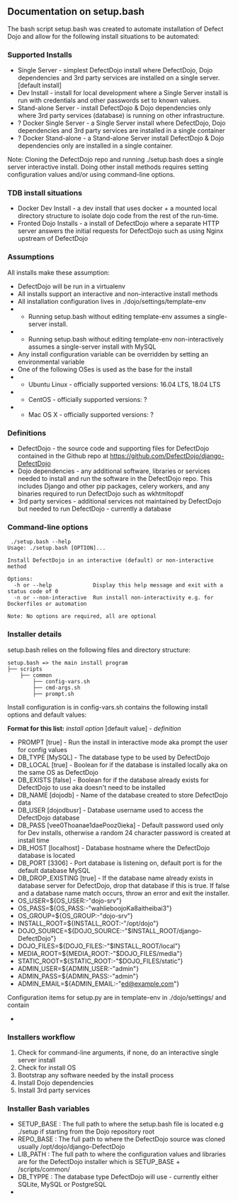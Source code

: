 ## Documentation on setup.bash 

The bash script setup.bash was created to automate installation of Defect Dojo and allow for the following install situations to be automated:

### Supported Installs

* Single Server - simplest DefectDojo install where DefectDojo, Dojo dependencies and 3rd party services are installed on a single server. [default install]
* Dev Install - install for local development where a Single Server install is run with credentials and other passwords set to known values.  
* Stand-alone Server - install DefectDojo & Dojo dependencies only where 3rd party services (database) is running on other infrastructure.
* ? Docker Single Server - a Single Server install where DefectDojo, Dojo dependencies and 3rd party services are installed in a single container
* ? Docker Stand-alone - a Stand-alone Server install DefectDojo & Dojo dependencies only are installed in a single container.  

Note: Cloning the DefectDojo repo and running ./setup.bash does a single server interactive install.  Doing other install methods requires setting configuration values and/or using command-line options.  

### TDB install situations

* Docker Dev Install - a dev install that uses docker + a mounted local directory structure to isolate dojo code from the rest of the run-time.
* Fronted Dojo Installs - a install of DefectDojo where a separate HTTP server answers the initial requests for DefectDojo such as using Nginx upstream of DefectDojo

### Assumptions

All installs make these assumption:

* DefectDojo will be run in a virtualenv
* All installs support an interactive and non-interactive install methods
* All installation configuration lives in ./dojo/settings/template-env
* * Running setup.bash without editing template-env assumes a single-server install.
* * Running setup.bash without editing template-env non-interactively assumes a single-server install with MySQL
* Any install configuration variable can be overridden by setting an environmental variable
* One of the following OSes is used as the base for the install
* * Ubuntu Linux - officially supported versions: 16.04 LTS, 18.04 LTS
* * CentOS - officially supported versions: ?
* * Mac OS X - officially supported versions: ?

### Definitions

* DefectDojo - the source code and supporting files for DefectDojo contained in the Github repo at https://github.com/DefectDojo/django-DefectDojo
* Dojo dependencies - any additional software, libraries or services needed to install and run the software in the DefectDojo repo.  This includes Django and other pip packages, celery workers, and any binaries required to run DefectDojo such as wkhtmltopdf
* 3rd party services - additional services not maintained by DefectDojo but needed to run DefectDojo - currently a database

### Command-line options

```
 ./setup.bash --help
Usage: ./setup.bash [OPTION]...

Install DefectDojo in an interactive (default) or non-interactive method

Options:
  -h or --help             Display this help message and exit with a status code of 0
  -n or --non-interactive  Run install non-interactivity e.g. for Dockerfiles or automation

Note: No options are required, all are optional
```

### Installer details

setup.bash relies on the following files and directory structure:

```
setup.bash => the main install program
├── scripts
    ├── common
        ├── config-vars.sh
        ├── cmd-args.sh
        ├── prompt.sh
```

Install configuration is in config-vars.sh contains the following install options and default values:

**Format for this list:** *install option* [default value] - *definition*

* PROMPT [true] - Run the install in interactive mode aka prompt the user for config values
* DB_TYPE [MySQL] - The database type to be used by DefectDojo
* DB_LOCAL [true] - Boolean for if the database is installed locally aka on the same OS as DefectDojo
* DB_EXISTS [false] - Boolean for if the database already exists for DefectDojo to use aka doesn't need to be installed
* DB_NAME [dojodb] - Name of the database created to store DefectDojo data
* DB_USER [dojodbusr] - Database username used to access the DefectDojo database
* DB_PASS [vee0Thoanae1daePooz0ieka] - Default password used only for Dev installs, otherwise a random 24 character password is created at install time
* DB_HOST [localhost] - Database hostname where the DefectDojo database is located
* DB_PORT [3306] - Port database is listening on, default port is for the default database MySQL
* DB_DROP_EXISTING [true] - If the database name already exists in database server for DefectDojo, drop that database if this is true.  If false and a database name match occurs, throw an error and exit the installer.
* OS_USER=${OS_USER:-"dojo-srv"}
* OS_PASS=${OS_PASS:-"wahlieboojoKa8aitheibai3"}
* OS_GROUP=${OS_GROUP:-"dojo-srv"}
* INSTALL_ROOT=${INSTALL_ROOT:-"/opt/dojo"}
* DOJO_SOURCE=${DOJO_SOURCE:-"$INSTALL_ROOT/django-DefectDojo"}
* DOJO_FILES=${DOJO_FILES:-"$INSTALL_ROOT/local"}
* MEDIA_ROOT=${MEDIA_ROOT:-"$DOJO_FILES/media"}
* STATIC_ROOT=${STATIC_ROOT:-"$DOJO_FILES/static"}
* ADMIN_USER=${ADMIN_USER:-"admin"}
* ADMIN_PASS=${ADMIN_PASS:-"admin"}
* ADMIN_EMAIL=${ADMIN_EMAIL:-"ed@example.com"}

Configuration items for setup.py are in template-env in ./dojo/settings/ and contain

* 

### Installers workflow

1. Check for command-line arguments, if none, do an interactive single server install
2. Check for install OS
3. Bootstrap any software needed by the install process
4. Install Dojo dependencies
5. Install 3rd party services


### Installer Bash variables

* SETUP_BASE : The full path to where the setup.bash file is located e.g ./setup if starting from the Dojo repository root
* REPO_BASE : The full path to where the DefectDojo source was cloned usually /opt/dojo/django-DefectDojo
* LIB_PATH : The full path to where the configuration values and libraries are for the DefectDojo installer which is SETUP_BASE + /scripts/common/
* DB_TYPPE : The database type DefectDojo will use - currently either SQLite, MySQL or PostgreSQL
* 


